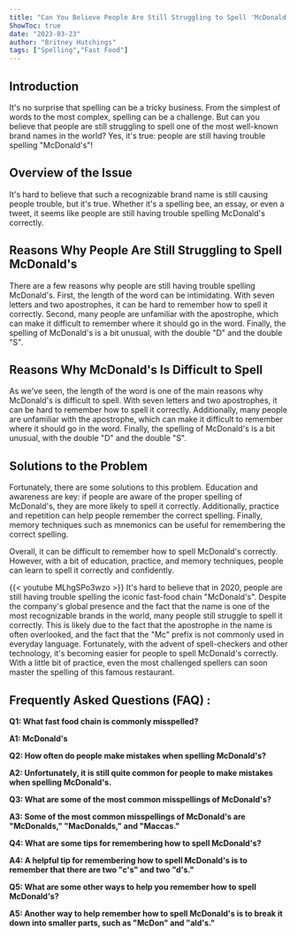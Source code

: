 ```yaml
---
title: "Can You Believe People Are Still Struggling to Spell 'McDonald's'?"
ShowToc: true 
date: "2023-03-23"
author: "Britney Hutchings" 
tags: ["Spelling","Fast Food"]
---
```

## Introduction

It's no surprise that spelling can be a tricky business. From the simplest of words to the most complex, spelling can be a challenge. But can you believe that people are still struggling to spell one of the most well-known brand names in the world? Yes, it's true: people are still having trouble spelling "McDonald's"! 

## Overview of the Issue

It's hard to believe that such a recognizable brand name is still causing people trouble, but it's true. Whether it's a spelling bee, an essay, or even a tweet, it seems like people are still having trouble spelling McDonald's correctly. 

## Reasons Why People Are Still Struggling to Spell McDonald's

There are a few reasons why people are still having trouble spelling McDonald's. First, the length of the word can be intimidating. With seven letters and two apostrophes, it can be hard to remember how to spell it correctly. Second, many people are unfamiliar with the apostrophe, which can make it difficult to remember where it should go in the word. Finally, the spelling of McDonald's is a bit unusual, with the double "D" and the double "S".

## Reasons Why McDonald's Is Difficult to Spell

As we've seen, the length of the word is one of the main reasons why McDonald's is difficult to spell. With seven letters and two apostrophes, it can be hard to remember how to spell it correctly. Additionally, many people are unfamiliar with the apostrophe, which can make it difficult to remember where it should go in the word. Finally, the spelling of McDonald's is a bit unusual, with the double "D" and the double "S".

## Solutions to the Problem

Fortunately, there are some solutions to this problem. Education and awareness are key: if people are aware of the proper spelling of McDonald's, they are more likely to spell it correctly. Additionally, practice and repetition can help people remember the correct spelling. Finally, memory techniques such as mnemonics can be useful for remembering the correct spelling. 

Overall, it can be difficult to remember how to spell McDonald's correctly. However, with a bit of education, practice, and memory techniques, people can learn to spell it correctly and confidently.

{{< youtube MLhgSPo3wzo >}} 
It's hard to believe that in 2020, people are still having trouble spelling the iconic fast-food chain "McDonald's". Despite the company's global presence and the fact that the name is one of the most recognizable brands in the world, many people still struggle to spell it correctly. This is likely due to the fact that the apostrophe in the name is often overlooked, and the fact that the "Mc" prefix is not commonly used in everyday language. Fortunately, with the advent of spell-checkers and other technology, it's becoming easier for people to spell McDonald's correctly. With a little bit of practice, even the most challenged spellers can soon master the spelling of this famous restaurant.

## Frequently Asked Questions (FAQ) :
**Q1: What fast food chain is commonly misspelled?**

**A1: McDonald's**

**Q2: How often do people make mistakes when spelling McDonald's?**

**A2: Unfortunately, it is still quite common for people to make mistakes when spelling McDonald's.**

**Q3: What are some of the most common misspellings of McDonald's?**

**A3: Some of the most common misspellings of McDonald's are "McDonalds," "MacDonalds," and "Maccas."**

**Q4: What are some tips for remembering how to spell McDonald's?**

**A4: A helpful tip for remembering how to spell McDonald's is to remember that there are two "c's" and two "d's."**

**Q5: What are some other ways to help you remember how to spell McDonald's?**

**A5: Another way to help remember how to spell McDonald's is to break it down into smaller parts, such as "McDon" and "ald's."**





